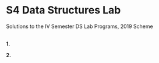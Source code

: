 # S4 Data Structures Lab

Solutions to the IV Semester DS Lab Programs, 2019 Scheme <br /><br />

**1.** <br />

**2.** <br />
